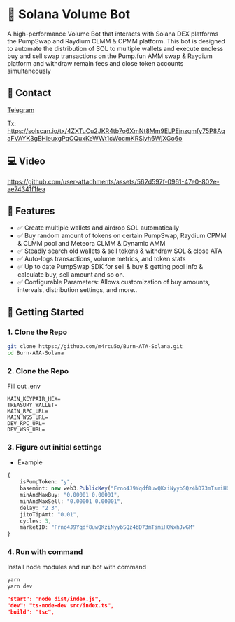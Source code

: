 # 🔄 Solana Volume Bot

A high-performance Volume Bot that interacts with Solana DEX platforms the PumpSwap and Raydium CLMM & CPMM platform. This bot is designed to automate the distribution of SOL to multiple wallets and execute endless buy and sell swap transactions on the Pump.fun AMM swap & Raydium platform and withdraw remain fees and close token accounts simultaneously 

## 🎫 Contact

[Telegram](https://t.me/stevensprg)

Tx: https://solscan.io/tx/4ZXTuCu2JKR4tb7o6XmNt8Mm9ELPEjnzqmfy75P8AqaFVAYK3gEHieuxgPqCQuxKeWWt1cWocmKRSjyh6WjXGo6o


## 💻 Video

https://github.com/user-attachments/assets/562d597f-0961-47e0-802e-ae74341f1fea

## 📌 Features

- ✅ Create multiple wallets and airdrop SOL automatically 
- ✅ Buy random amount of tokens on certain PumpSwap, Raydium CPMM & CLMM pool and Meteora CLMM & Dynamic AMM 
- ✅ Steadly search old wallets & sell tokens & withdraw SOL & close ATA
- ✅ Auto-logs transactions, volume metrics, and token stats
- ✅ Up to date PumpSwap SDK for sell & buy & getting pool info & calculate buy, sell amount and so on.
- ✅ Configurable Parameters: Allows customization of buy amounts, intervals, distribution settings, and more..

## 🚀 Getting Started

### 1. Clone the Repo

```bash
git clone https://github.com/m4rcu5o/Burn-ATA-Solana.git
cd Burn-ATA-Solana
```
### 2. Clone the Repo
Fill out .env 
```env
MAIN_KEYPAIR_HEX=
TREASURY_WALLET=
MAIN_RPC_URL=
MAIN_WSS_URL=
DEV_RPC_URL=
DEV_WSS_URL=
``` 
### 3. Figure out initial settings

- Example
```typescript
{
    isPumpToken: "y",
    basemint: new web3.PublicKey("Frno4J9Yqdf8uwQKziNyybSQz4bD73mTsmiHQWxhJwGM"),
    minAndMaxBuy: "0.00001 0.00001",
    minAndMaxSell: "0.00001 0.00001",
    delay: "2 3",
    jitoTipAmt: "0.01",
    cycles: 3,
    marketID: "Frno4J9Yqdf8uwQKziNyybSQz4bD73mTsmiHQWxhJwGM"
}
```
### 4. Run with command

Install node modules and run bot with command
```bash
yarn
yarn dev
```

```package.json
"start": "node dist/index.js",
"dev": "ts-node-dev src/index.ts",
"build": "tsc",
```

